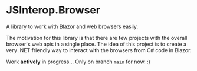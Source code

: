 JSInterop.Browser
=================

A library to work with Blazor and web browsers easily.

The motivation for this library is that there are few projects with the overall browser's web apis in a single place.
The idea of this project is to create a very .NET friendly way to interact with the browsers from C# code in Blazor.

Work **actively** in progress... Only on branch `main` for now. :)
